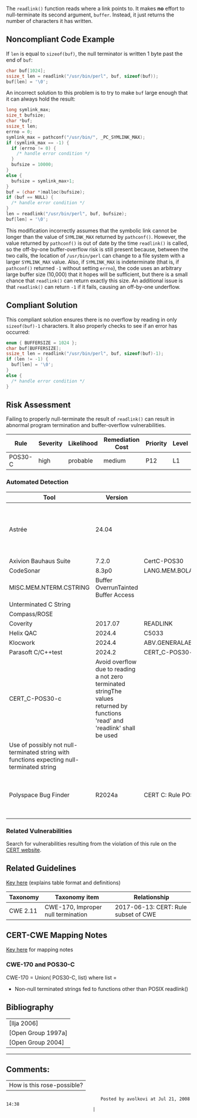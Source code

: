 The `readlink()` function reads where a link points to. It makes **no** effort to null-terminate its second argument, `buffer`. Instead, it just returns the number of characters it has written.
## Noncompliant Code Example
If `len` is equal to `sizeof(buf)`, the null terminator is written 1 byte past the end of `buf`:
``` c
char buf[1024];
ssize_t len = readlink("/usr/bin/perl", buf, sizeof(buf));
buf[len] = '\0';
```
An incorrect solution to this problem is to try to make `buf` large enough that it can always hold the result:
``` c
long symlink_max;
size_t bufsize;
char *buf;
ssize_t len;
errno = 0;
symlink_max = pathconf("/usr/bin/", _PC_SYMLINK_MAX);
if (symlink_max == -1) {
  if (errno != 0) {
    /* handle error condition */
  }
  bufsize = 10000;
}
else {
  bufsize = symlink_max+1;
}
buf = (char *)malloc(bufsize);
if (buf == NULL) {
  /* handle error condition */
}
len = readlink("/usr/bin/perl", buf, bufsize);
buf[len] = '\0';
```
This modification incorrectly assumes that the symbolic link cannot be longer than the value of `SYMLINK_MAX` returned by `pathconf()`. However, the value returned by `pathconf()` is out of date by the time `readlink()` is called, so the off-by-one buffer-overflow risk is still present because, between the two calls, the location of `/usr/bin/perl` can change to a file system with a larger `SYMLINK_MAX` value. Also, if `SYMLINK_MAX` is indeterminate (that is, if `pathconf()` returned `-1` without setting `errno`), the code uses an arbitrary large buffer size (10,000) that it hopes will be sufficient, but there is a small chance that `readlink()` can return exactly this size.
An additional issue is that `readlink()` can return `-1` if it fails, causing an off-by-one underflow.
## Compliant Solution
This compliant solution ensures there is no overflow by reading in only `sizeof(buf)-1` characters. It also properly checks to see if an error has occurred:
``` c
enum { BUFFERSIZE = 1024 };
char buf[BUFFERSIZE];
ssize_t len = readlink("/usr/bin/perl", buf, sizeof(buf)-1);
if (len != -1) {
  buf[len] = '\0';
}
else {
  /* handle error condition */
}
```
## Risk Assessment
Failing to properly null-terminate the result of `readlink()` can result in abnormal program termination and buffer-overflow vulnerabilities.

| Rule | Severity | Likelihood | Remediation Cost | Priority | Level |
| ----|----|----|----|----|----|
| POS30-C | high | probable | medium | P12 | L1 |

### Automated Detection

| Tool | Version | Checker | Description |
| ----|----|----|----|
| Astrée | 24.04 |  | Supported: Can be checked with appropriate analysis stubs. |
| Axivion Bauhaus Suite | 7.2.0 | CertC-POS30 |  |
| CodeSonar | 8.3p0 | LANG.MEM.BOLANG.MEM.TBA
MISC.MEM.NTERM.CSTRING | Buffer OverrunTainted Buffer Access
Unterminated C String |
| Compass/ROSE |  |  |  |
| Coverity | 2017.07 | READLINK | Implemented |
| Helix QAC | 2024.4 | C5033 |  |
| Klocwork | 2024.4 | ABV.GENERALABV.GENERAL.MULTIDIMENSION |  |
| Parasoft C/C++test | 2024.2 | CERT_C-POS30-aCERT_C-POS30-b
CERT_C-POS30-c | Avoid overflow due to reading a not zero terminated stringThe values returned by functions 'read' and 'readlink' shall be used
Use of possibly not null-terminated string with functions expecting null-terminated string |
| Polyspace Bug Finder | R2024a | CERT C: Rule POS30-C | Checks for misuse of readlink() (rule partially covered) |

### Related Vulnerabilities
Search for vulnerabilities resulting from the violation of this rule on the [CERT website](https://www.kb.cert.org/vulnotes/bymetric?searchview&query=FIELD+KEYWORDS+contains+POS30-C).
## Related Guidelines
[Key here](https://wiki.sei.cmu.edu/confluence/display/c/How+this+Coding+Standard+is+Organized#HowthisCodingStandardisOrganized-RelatedGuidelines) (explains table format and definitions)

| Taxonomy | Taxonomy item | Relationship |
| ----|----|----|
| CWE 2.11 | CWE-170, Improper null termination | 2017-06-13: CERT: Rule subset of CWE |

## CERT-CWE Mapping Notes
[Key here](https://wiki.sei.cmu.edu/confluence/pages/viewpage.action?pageId=87152408#HowthisCodingStandardisOrganized-CERT-CWEMappingNotes) for mapping notes
### CWE-170 and POS30-C
CWE-170 = Union( POS30-C, list) where list =
-   Non-null terminated strings fed to functions other than POSIX readlink()
## Bibliography

|  |
| ----|
| [Ilja 2006] |
| [Open Group 1997a] |
| [Open Group 2004] |

------------------------------------------------------------------------
[](../c/Rule%2050_%20POSIX%20_POS_)[](../c/Rule%2050_%20POSIX%20_POS_)[](POS34-C_%20Do%20not%20call%20putenv__%20with%20a%20pointer%20to%20an%20automatic%20variable%20as%20the%20argument)
## Comments:

|  |
| ----|
| How is this rose-possible?
                                        Posted by avolkovi at Jul 21, 2008 14:38
                                     |

